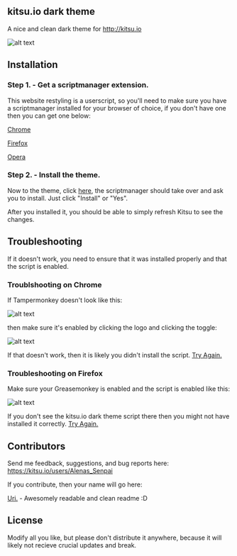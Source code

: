 ## kitsu.io dark theme

A nice and clean dark theme for http://kitsu.io

![alt text](https://i.gyazo.com/71d79951958082032f3d4f174568aab5.png "")

## Installation

### Step 1. - Get a scriptmanager extension.

This website restyling is a userscript, so you'll need to make sure you have a scriptmanager installed for your browser of choice, if you don't have one then you can get one below:

[Chrome](https://tampermonkey.net)

[Firefox](https://addons.mozilla.org/en-US/firefox/addon/greasemonkey)

[Opera](https://addons.opera.com/en/extensions/details/violent-monkey)

### Step 2. - Install the theme.

Now to the theme, click [here](https://github.com/misarasglow/kitsu-dark/raw/master/kitsu.io-dark-theme.user.js), the scriptmanager
should take over and ask you to install. Just click "Install" or "Yes".

After you installed it, you should be able to simply refresh Kitsu to see the changes.

## Troubleshooting
 
If it doesn't work, you need to ensure that it was installed properly and that the script is enabled.

### Troublshooting on Chrome
If Tampermonkey doesn't look like this:

![alt text](https://i.gyazo.com/5194c1610e529ecee185cc776ff0f596.png "")

then make sure it's enabled by clicking the logo and clicking the toggle:

![alt text](https://i.gyazo.com/9be8510eaa274285b49486f89a084310.png "")

If that doesn't work, then it is likely you didn't install the script. [Try Again.](https://github.com/misarasglow/kitsu-dark/raw/master/kitsu.io-dark-theme.user.js)

### Troubleshooting on Firefox
Make sure your Greasemonkey is enabled and the script is enabled like this:

![alt text](https://i.imgur.com/BOwjfF1.png "")

If you don't see the kitsu.io dark theme script there then you might not have installed it correctly. [Try Again.](https://github.com/misarasglow/kitsu-dark/raw/master/kitsu.io-dark-theme.user.js)


## Contributors

Send me feedback, suggestions, and bug reports here: https://kitsu.io/users/Alenas_Senpai

If you contribute, then your name will go here:

[Uri.](https://kitsu.io/users/Uri) - Awesomely readable and clean readme :D

## License

Modify all you like, but please don't distribute it anywhere, because it will likely not recieve crucial updates and break.
